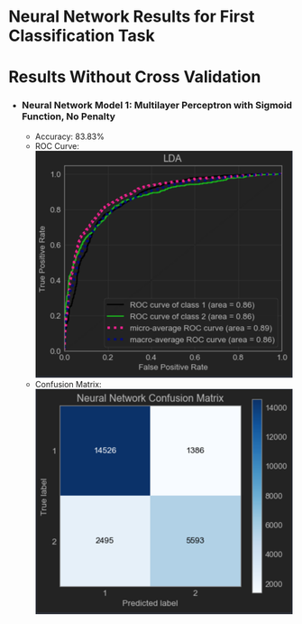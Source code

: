 # Neural Network Results for First Classification Task

# Results Without Cross Validation

- ### Neural Network Model 1: Multilayer Perceptron with Sigmoid Function, No Penalty
  - Accuracy: 83.83%
  - ROC Curve: ![](../../../images/lda/shrinked-lda-roc-curve.png)
  - Confusion Matrix: ![](../../../images/neural-network/mlp-test-confusion-matrix.png)
